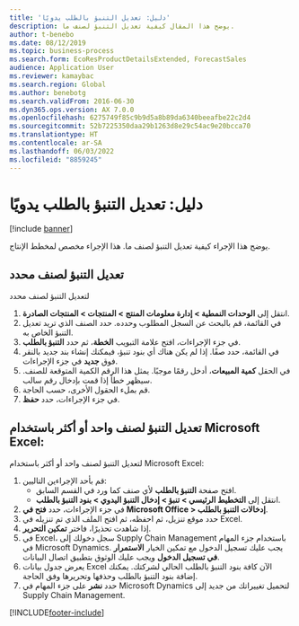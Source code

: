 ```yaml
---
title: 'دليل: تعديل التنبؤ بالطلب يدويًا'
description: يوضح هذا المقال كيفية تعديل التنبؤ لصنف ما.
author: t-benebo
ms.date: 08/12/2019
ms.topic: business-process
ms.search.form: EcoResProductDetailsExtended, ForecastSales
audience: Application User
ms.reviewer: kamaybac
ms.search.region: Global
ms.author: benebotg
ms.search.validFrom: 2016-06-30
ms.dyn365.ops.version: AX 7.0.0
ms.openlocfilehash: 6275749f85c9b9d5a8b89da6340beeafbe22c2d4
ms.sourcegitcommit: 52b7225350daa29b1263d8e29c54ac9e20bcca70
ms.translationtype: HT
ms.contentlocale: ar-SA
ms.lasthandoff: 06/03/2022
ms.locfileid: "8859245"
---
```

# <a name="guide-modify-a-demand-forecast-manually"></a>دليل: تعديل التنبؤ بالطلب يدويًا

[!include [banner](../../includes/banner.md)]

يوضح هذا الإجراء كيفية تعديل التنبؤ لصنف ما. هذا الإجراء مخصص لمخطط الإنتاج‬.

## <a name="modify-the-forecast-for-a-selected-item"></a>تعديل التنبؤ لصنف محدد

لتعديل التنبؤ لصنف محدد

1. انتقل إلى **الوحدات النمطية \> إدارة معلومات المنتج \> المنتجات \> المنتجات الصادرة**.
1. في القائمة، قم بالبحث عن السجل المطلوب وحدده. حدد الصنف الذي تريد تعديل التنبؤ الخاص به.
1. في جزء الإجراءات، افتح علامة التبويب **الخطة**، ثم حدد **التنبؤ بالطلب**.
1. في القائمة، حدد صفًا. إذا لم يكن هناك أي بنود تنبؤ، فيمكنك إنشاء بند جديد بالنقر فوق **جديد** في جزء الإجراءات.  
1. في الحقل **كمية المبيعات**، أدخل رقمًا موجبًا. يمثل هذا الرقم الكمية المتوقعة للصنف. سيظهر خطأ إذا قمت بإدخال رقم سالب.
1. قم بملء الحقول الأخرى، حسب الحاجة.
1. في جزء الإجراءات، حدد **حفظ**.

## <a name="modify-the-forecast-for-one-or-more-items-with-microsoft-excel"></a>تعديل التنبؤ لصنف واحد أو أكثر باستخدام Microsoft Excel:

لتعديل التنبؤ لصنف واحد أو أكثر باستخدام Microsoft Excel:

1. قم بأحد الإجراءين التاليين:
    - افتح صفحة **التنبؤ بالطلب** لأي صنف كما ورد في القسم السابق.
    - انتقل إلى **التخطيط الرئيسي \> تنبؤ‬ \> إدخال التنبؤ اليدوي \> بنود التنبؤ بالطلب**.
1. في جزء الإجراءات، حدد **فتح في Microsoft Office \> إدخالات التنبؤ بالطلب**.
1. حدد موقع تنزيل، ثم احفظه، ثم افتح الملف الذي تم تنزيله في Excel.
1. إذا شاهدت تحذيرًا، فاختر **تمكين التحرير**.
1. في Excel، سجل دخولك إلى Supply Chain Management باستخدام جزء المهام في Microsoft Dynamics. يجب عليك تسجيل الدخول مع تمكين الخيار **الاستمرار في تسجيل الدخول** ويجب عليك الوثوق بتطبيق اتصال البيانات.
1. يعرض جدول بيانات Excel الآن كافة بنود التنبؤ بالطلب الحالي لشركتك.  يمكنك إضافة بنود التنبؤ بالطلب وحذفها وتحريرها وفق الحاجة.
1. حدد **نشر** على جزء المهام في Microsoft Dynamics لتحميل تغييراتك من جديد إلى Supply Chain Management.


[!INCLUDE[footer-include](../../../includes/footer-banner.md)]
